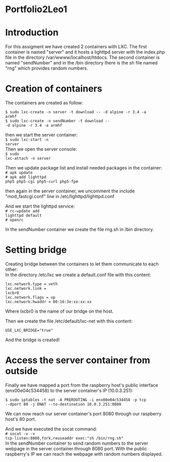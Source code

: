 # Portfolio2Leo1

<h1>Introduction</h1>

For this assigment we have created 2 containers with LXC.
The first container is named "server" and it hosts a lighttpd server with the index.php file in the directory /var/wwww/localhost/htdocs.
The second container is named "sendNumber" and in the /bin directory there is the sh file named "rng" which provides random numbers.

<h1>Creation of containers</h1>

The containers are created as follow:

<code>$ sudo lxc-create -n server -t download -- -d alpine -r 3.4 -a armhf</code><br/>
<code>$ sudo lxc-create -n sendNumber -t download -- -d alpine -r 3.4 -a armhf</code>

then we start the server container:<br/>
<code>$ sudo lxc-start -n server</code><br/>
Then we open the server console:<br/>
<code>$ sudo lxc-attach -n server</code>

Then we update package list and install needed packages in the container:<br/>
<code># apk update</code><br/>
<code># apk add lighttpd php5 php5-cgi php5-curl php5-fpm</code><br/>

then again in the server container, we  uncomment the include "mod_fastcgi.conf" line in /etc/lighttpd/lighttpd.conf

And we start the lighttpd service:<br/>
<code># rc-update add lighttpd default</code><br/>
<code># openrc</code>

In the sendNumber container we create the file rng.sh in /bin directory.

<h1>Setting bridge</h1>

Creating bridge between the containers to let them communicate to each other:<br/>
In the directory /etc/lxc we create a default.conf file with this content:
 
<code>lxc.network.type = veth</code><br/>
<code>lxc.network.link = lxcbr0</code><br/>
<code>lxc.network.flags = up</code><br/>
<code>lxc.network.hwaddr = 00:16:3e:xx:xx:xx</code>

Where lxcbr0 is the name of our bridge on the host.

Then we create the file /etc/default/lxc-net with this content:

<code>USE_LXC_BRIDGE="true"</code>

And the bridge is created!

<h1>Access the server container from outside</h1>

Finally we have mapped a port from the raspberry host's public interface (enx00e04c534458) to the server container's IP (10.0.3.251):

<code>$ sudo iptables -t nat -A PREROUTING -i enx00e04c534458 -p tcp --dport 80 -j DNAT --to-destination 10.0.3.251:8080</code>

We can now reach our server container's port 8080 through our raspberry host's 80 port.

And we have executed the socat command:<br/>
<code># socat -v -v tcp-listen:8080,fork,reuseaddr exec:"sh /bin/rng.sh"</code><br/>
In the sendNumber container to send random numbers to the server webpage in the server container through 8080 port.
With the public raspberry's IP we can reach the webpage with random numbers displayed.


